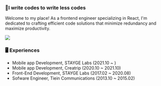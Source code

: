 ### 🎈I write codes to write less codes
Welcome to my place! As a frontend engineer specializing in React, I'm dedicated to crafting efficient code solutions that minimize redundancy and maximize productivity.

![](http://github-profile-summary-cards.vercel.app/api/cards/profile-details?username=yjb94&theme=github)

### 🖥️ Experiences
- Mobile app Development, STAYGE Labs (2021.10 ~ )
- Mobile app Development, Creatrip (2020.10 ~ 2021.10)
- Front-End Development, STAYGE Labs (2017.02 ~ 2020.08)
- Sofware Engineer, Tiein Communications (2013.10 ~ 2015.02)

